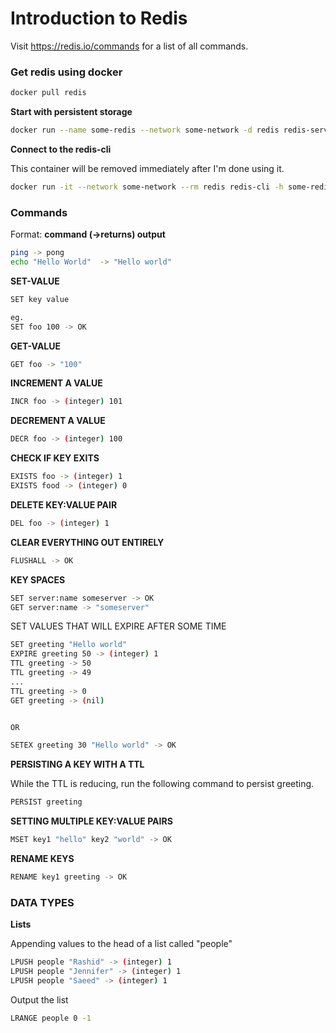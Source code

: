 # Introduction to Redis
Visit https://redis.io/commands for a list of all commands.


### Get redis using docker
```bash
docker pull redis
```

**Start with persistent storage**
```bash
docker run --name some-redis --network some-network -d redis redis-server --appendonly yes
```

**Connect to the redis-cli**

This container will be removed immediately after I'm done using it.
```bash
docker run -it --network some-network --rm redis redis-cli -h some-redis
```

### Commands
Format: **command (->returns) output**

```bash
ping -> pong
echo "Hello World"  -> "Hello world"
```

**SET-VALUE**
```bash
SET key value

eg.
SET foo 100 -> OK
```

**GET-VALUE**
```bash
GET foo -> "100"
```

**INCREMENT A VALUE**
```bash
INCR foo -> (integer) 101
```

**DECREMENT A VALUE**
```bash
DECR foo -> (integer) 100
```

**CHECK IF KEY EXITS**
```bash
EXISTS foo -> (integer) 1
EXISTS food -> (integer) 0
```

**DELETE KEY:VALUE PAIR**
```bash
DEL foo -> (integer) 1
```

**CLEAR EVERYTHING OUT ENTIRELY**
```bash
FLUSHALL -> OK
```

**KEY SPACES**
```bash
SET server:name someserver -> OK
GET server:name -> "someserver"
```

SET VALUES THAT WILL EXPIRE AFTER SOME TIME
```bash
SET greeting "Hello world" 
EXPIRE greeting 50 -> (integer) 1
TTL greeting -> 50
TTL greeting -> 49
...
TTL greeting -> 0
GET greeting -> (nil)


OR 

SETEX greeting 30 "Hello world" -> OK
```

**PERSISTING A KEY WITH A TTL**

While the TTL is reducing, run the following command to persist greeting.

```bash
PERSIST greeting
```

**SETTING MULTIPLE KEY:VALUE PAIRS**
```bash
MSET key1 "hello" key2 "world" -> OK
```

**RENAME KEYS**
```bash
RENAME key1 greeting -> OK
```


### DATA TYPES

**Lists**

Appending values to the head of a list called "people"
```bash
LPUSH people "Rashid" -> (integer) 1
LPUSH people "Jennifer" -> (integer) 1
LPUSH people "Saeed" -> (integer) 1
```

Output the list
```bash
LRANGE people 0 -1
```

